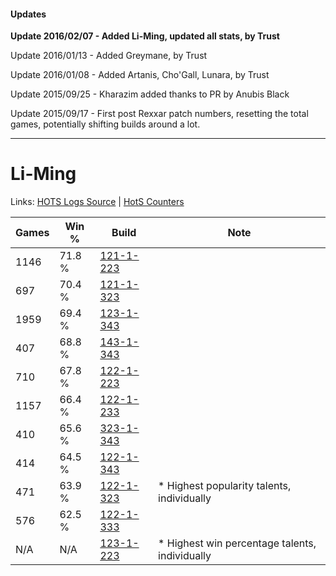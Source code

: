 #### Updates
**Update 2016/02/07 - Added Li-Ming, updated all stats, by Trust**

Update 2016/01/13 - Added Greymane, by Trust

Update 2016/01/08 - Added Artanis, Cho'Gall, Lunara, by Trust

Update 2015/09/25 - Kharazim added thanks to PR by Anubis Black

Update 2015/09/17 - First post Rexxar patch numbers, resetting the total games, potentially shifting builds around a lot.

***

# Li-Ming

Links: [HOTS Logs Source](https://www.hotslogs.com/Sitewide/HeroDetails?Hero=Li-Ming) | [HotS Counters](http://hotscounters.com/#/hero/Li-Ming)

Games  | Win %  | Build     | Note
-----  | -----  | -----     | ----
1146   | 71.8 % | [121-1-223](http://www.heroesfire.com/hots/talent-calculator/li-ming#gn7N) | 
697    | 70.4 % | [121-1-323](http://www.heroesfire.com/hots/talent-calculator/li-ming#gn8x) | 
1959   | 69.4 % | [123-1-343](http://www.heroesfire.com/hots/talent-calculator/li-ming#gs1l) | 
407    | 68.8 % | [143-1-343](http://www.heroesfire.com/hots/talent-calculator/li-ming#hcsl) | 
710    | 67.8 % | [122-1-223](http://www.heroesfire.com/hots/talent-calculator/li-ming#gpZd) | 
1157   | 66.4 % | [122-1-233](http://www.heroesfire.com/hots/talent-calculator/li-ming#gpZn) | 
410    | 65.6 % | [323-1-343](http://www.heroesfire.com/hots/talent-calculator/li-ming#oUJl) | 
414    | 64.5 % | [122-1-343](http://www.heroesfire.com/hots/talent-calculator/li-ming#gpbV) | 
471    | 63.9 % | [122-1-323](http://www.heroesfire.com/hots/talent-calculator/li-ming#gpbB) | * Highest popularity talents, individually
576    | 62.5 % | [122-1-333](http://www.heroesfire.com/hots/talent-calculator/li-ming#gpbL) | 
N/A    | N/A    | [123-1-223](http://www.heroesfire.com/hots/talent-calculator/li-ming#gr_t) | * Highest win percentage talents, individually
